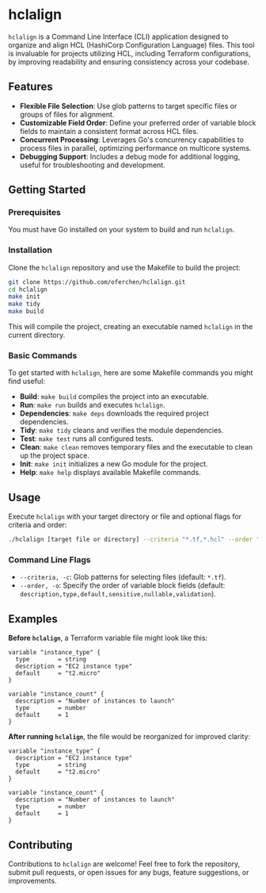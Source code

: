 # hclalign

`hclalign` is a Command Line Interface (CLI) application designed to organize and align HCL (HashiCorp Configuration Language) files. This tool is invaluable for projects utilizing HCL, including Terraform configurations, by improving readability and ensuring consistency across your codebase.

## Features

- **Flexible File Selection**: Use glob patterns to target specific files or groups of files for alignment.
- **Customizable Field Order**: Define your preferred order of variable block fields to maintain a consistent format across HCL files.
- **Concurrent Processing**: Leverages Go's concurrency capabilities to process files in parallel, optimizing performance on multicore systems.
- **Debugging Support**: Includes a debug mode for additional logging, useful for troubleshooting and development.

## Getting Started

### Prerequisites

You must have Go installed on your system to build and run `hclalign`.

### Installation

Clone the `hclalign` repository and use the Makefile to build the project:

```sh
git clone https://github.com/oferchen/hclalign.git
cd hclalign
make init
make tidy
make build
```

This will compile the project, creating an executable named `hclalign` in the current directory.

### Basic Commands

To get started with `hclalign`, here are some Makefile commands you might find useful:

- **Build**: `make build` compiles the project into an executable.
- **Run**: `make run` builds and executes `hclalign`.
- **Dependencies**: `make deps` downloads the required project dependencies.
- **Tidy**: `make tidy` cleans and verifies the module dependencies.
- **Test**: `make test` runs all configured tests.
- **Clean**: `make clean` removes temporary files and the executable to clean up the project space.
- **Init**: `make init` initializes a new Go module for the project.
- **Help**: `make help` displays available Makefile commands.

## Usage

Execute `hclalign` with your target directory or file and optional flags for criteria and order:

```sh
./hclalign [target file or directory] --criteria "*.tf,*.hcl" --order "description,type,default,sensitive,nullable,validation"
```

### Command Line Flags

- `--criteria, -c`: Glob patterns for selecting files (default: `*.tf`).
- `--order, -o`: Specify the order of variable block fields (default: `description,type,default,sensitive,nullable,validation`).

## Examples

**Before `hclalign`**, a Terraform variable file might look like this:

```hcl
variable "instance_type" {
  type        = string
  description = "EC2 instance type"
  default     = "t2.micro"
}

variable "instance_count" {
  description = "Number of instances to launch"
  type        = number
  default     = 1
}
```

**After running `hclalign`**, the file would be reorganized for improved clarity:

```hcl
variable "instance_type" {
  description = "EC2 instance type"
  type        = string
  default     = "t2.micro"
}

variable "instance_count" {
  description = "Number of instances to launch"
  type        = number
  default     = 1
}
```

## Contributing

Contributions to `hclalign` are welcome! Feel free to fork the repository, submit pull requests, or open issues for any bugs, feature suggestions, or improvements.
